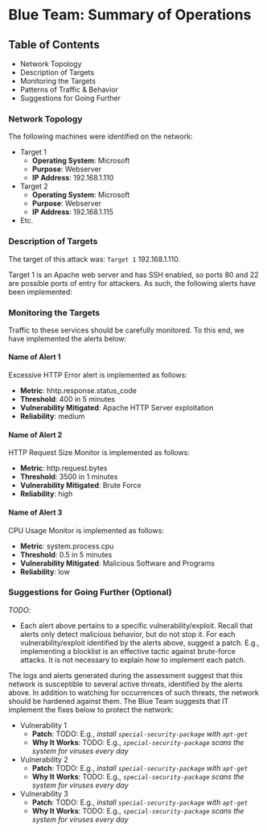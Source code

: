 # Blue Team: Summary of Operations

## Table of Contents
- Network Topology
- Description of Targets
- Monitoring the Targets
- Patterns of Traffic & Behavior
- Suggestions for Going Further

### Network Topology


The following machines were identified on the network:
- Target 1
  - **Operating System**: Microsoft
  - **Purpose**: Webserver
  - **IP Address**: 192.168.1.110
- Target 2
  - **Operating System**: Microsoft
  - **Purpose**: Webserver
  - **IP Address**: 192.168.1.115
- Etc.

### Description of Targets


The target of this attack was: `Target 1` 192.168.1.110.

Target 1 is an Apache web server and has SSH enabled, so ports 80 and 22 are possible ports of entry for attackers. As such, the following alerts have been implemented:

### Monitoring the Targets

Traffic to these services should be carefully monitored. To this end, we have implemented the alerts below:

#### Name of Alert 1


Excessive HTTP Error alert is implemented as follows:
  - **Metric**: hhtp.response.status_code 
  - **Threshold**: 400 in 5 minutes
  - **Vulnerability Mitigated**: Apache HTTP Server exploitation
  - **Reliability**: medium

#### Name of Alert 2
HTTP Request Size Monitor is implemented as follows:
  - **Metric**: http.request.bytes
  - **Threshold**: 3500 in 1 minutes
  - **Vulnerability Mitigated**: Brute Force 
  - **Reliability**: high

#### Name of Alert 3
CPU Usage Monitor is implemented as follows:
  - **Metric**: system.process.cpu
  - **Threshold**: 0.5 in 5 minutes
  - **Vulnerability Mitigated**: Malicious Software and Programs
  - **Reliability**: low


### Suggestions for Going Further (Optional)
_TODO_: 
- Each alert above pertains to a specific vulnerability/exploit. Recall that alerts only detect malicious behavior, but do not stop it. For each vulnerability/exploit identified by the alerts above, suggest a patch. E.g., implementing a blocklist is an effective tactic against brute-force attacks. It is not necessary to explain _how_ to implement each patch.

The logs and alerts generated during the assessment suggest that this network is susceptible to several active threats, identified by the alerts above. In addition to watching for occurrences of such threats, the network should be hardened against them. The Blue Team suggests that IT implement the fixes below to protect the network:
- Vulnerability 1
  - **Patch**: TODO: E.g., _install `special-security-package` with `apt-get`_
  - **Why It Works**: TODO: E.g., _`special-security-package` scans the system for viruses every day_
- Vulnerability 2
  - **Patch**: TODO: E.g., _install `special-security-package` with `apt-get`_
  - **Why It Works**: TODO: E.g., _`special-security-package` scans the system for viruses every day_
- Vulnerability 3
  - **Patch**: TODO: E.g., _install `special-security-package` with `apt-get`_
  - **Why It Works**: TODO: E.g., _`special-security-package` scans the system for viruses every day_
